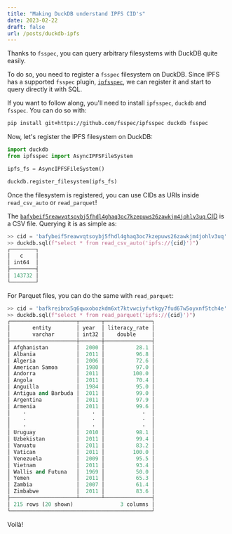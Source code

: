 ```yaml
---
title: "Making DuckDB understand IPFS CID's"
date: 2023-02-22
draft: false
url: /posts/duckdb-ipfs
---
```


Thanks to `fsspec`, you can query arbitrary filesystems with DuckDB quite easily.

To do so, you need to register a `fsspec` filesystem on DuckDB. Since IPFS has a supported `fsspec` plugin, [`ipfsspec`](https://github.com/fsspec/ipfsspec), we can register it and start to query directly it with SQL.

If you want to follow along, you'll need to install `ipfsspec`,  `duckdb` and `fsspec`. You can do so with:

```bash
pip install git+https://github.com/fsspec/ipfsspec duckdb fsspec
```

Now, let's register the IPFS filesystem on DuckDB:

```python
import duckdb
from ipfsspec import AsyncIPFSFileSystem

ipfs_fs = AsyncIPFSFileSystem()

duckdb.register_filesystem(ipfs_fs)
```

Once the filesystem is registered, you can use CIDs as URIs inside `read_csv_auto` or `read_parquet`!

The [`bafybeif5reawvqtsoybj5fhdl4ghaq3oc7kzepuws26zawkjm4johlv3uq` CID](https://bafybeif5reawvqtsoybj5fhdl4ghaq3oc7kzepuws26zawkjm4johlv3uq.ipfs.w3s.link/) is a CSV file. Querying it is as simple as:

```python
>> cid = 'bafybeif5reawvqtsoybj5fhdl4ghaq3oc7kzepuws26zawkjm4johlv3uq'
>> duckdb.sql(f"select * from read_csv_auto('ipfs://{cid}')")
┌────────┐
│   c    │
│ int64  │
├────────┤
│ 143732 │
└────────┘
```

For Parquet files, you can do the same with `read_parquet`:

```python
>> cid = 'bafkreibnx5q6qwxobozkdm6xt7ktvwciyfvtkgy7fud67w5oyxnf5tch4e'
>> duckdb.sql(f"select * from read_parquet('ipfs://{cid}')")
┌─────────────────────┬───────┬───────────────┐
│       entity        │ year  │ literacy_rate │
│       varchar       │ int32 │    double     │
├─────────────────────┼───────┼───────────────┤
│ Afghanistan         │  2000 │          28.1 │
│ Albania             │  2011 │          96.8 │
│ Algeria             │  2006 │          72.6 │
│ American Samoa      │  1980 │          97.0 │
│ Andorra             │  2011 │         100.0 │
│ Angola              │  2011 │          70.4 │
│ Anguilla            │  1984 │          95.0 │
│ Antigua and Barbuda │  2011 │          99.0 │
│ Argentina           │  2011 │          97.9 │
│ Armenia             │  2011 │          99.6 │
│    ·                │    ·  │            ·  │
│    ·                │    ·  │            ·  │
│    ·                │    ·  │            ·  │
│ Uruguay             │  2010 │          98.1 │
│ Uzbekistan          │  2011 │          99.4 │
│ Vanuatu             │  2011 │          83.2 │
│ Vatican             │  2011 │         100.0 │
│ Venezuela           │  2009 │          95.5 │
│ Vietnam             │  2011 │          93.4 │
│ Wallis and Futuna   │  1969 │          50.0 │
│ Yemen               │  2011 │          65.3 │
│ Zambia              │  2007 │          61.4 │
│ Zimbabwe            │  2011 │          83.6 │
├─────────────────────┴───────┴───────────────┤
│ 215 rows (20 shown)               3 columns │
└─────────────────────────────────────────────┘
```

Voilà!

